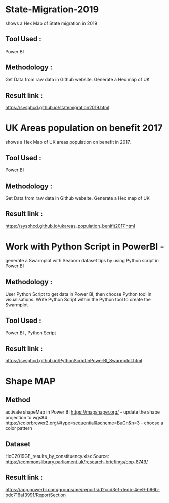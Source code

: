 # State-Migration-2019
shows a Hex Map of State migration in 2019

## Tool Used : 
Power BI

## Methodology : 
Get Data from raw data in Github website. Generate a Hex map of UK

## Result link :
https://sysphcd.github.io/statemigration2019.html


# UK Areas population on benefit 2017
shows a Hex Map of UK areas population on benefit in 2017. 

## Tool Used : 
Power BI 

## Methodology : 
Get Data from raw data in Github website. Generate a Hex map of UK

## Result link :
https://sysphcd.github.io/ukareas_population_benifit2017.html



# Work with Python Script in PowerBI - 
generate a Swarmplot with Seaborn dataset tips by using Python script in Power BI

## Methodology : 
User Python Script to get data in Power BI, then choose Python tool in visualisations. Write Python Script within the Python tool to create the Swarmplot

## Tool Used : 
Power BI , Python Script

## Result link :
https://sysphcd.github.io/PythonScriptInPowerBI_Swarmplot.html


# Shape MAP 

## Method
activate shapeMap in Power BI
https://mapshaper.org/  - update the shape projection to wgs84
https://colorbrewer2.org/#type=sequential&scheme=BuGn&n=3 - choose a color pattern

## Dataset 
HoC2019GE_results_by_constituency.xlsx
Source: https://commonslibrary.parliament.uk/research-briefings/cbp-8749/

## Result link :
https://app.powerbi.com/groups/me/reports/d2ccd3ef-dedb-4ee9-b66b-bdc716af3991/ReportSection
